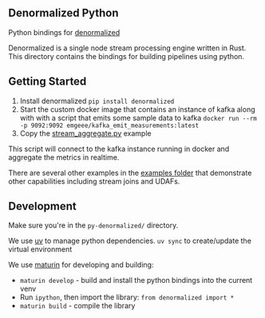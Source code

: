 ## Denormalized Python 

Python bindings for [denormalized](https://github.com/probably-nothing-labs/denormalized)

Denormalized is a single node stream processing engine written in Rust. This directory contains the bindings for building pipelines using python.

## Getting Started

1. Install denormalized `pip install denormalized`
2. Start the custom docker image that contains an instance of kafka along with with a script that emits some sample data to kafka `docker run --rm -p 9092:9092 emgeee/kafka_emit_measurements:latest`
3. Copy the [stream_aggregate.py](python/examples/stream_aggregate.py) example

This script will connect to the kafka instance running in docker and aggregate the metrics in realtime.

There are several other examples in the [examples folder](python/examples/) that demonstrate other capabilities including stream joins and UDAFs.


## Development

Make sure you're in the `py-denormalized/` directory.

We use [uv](https://docs.astral.sh/uv/) to manage python dependencies.
`uv sync` to create/update the virtual environment

We use [maturin](https://www.maturin.rs/) for developing and building:
- `maturin develop` - build and install the python bindings into the current venv
- Run `ipython`, then import the library: `from denormalized import *`
- `maturin build` - compile the library

